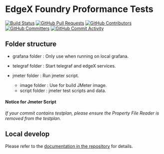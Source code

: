 # EdgeX Foundry Proformance Tests
[![Build Status](https://jenkins.edgexfoundry.org/view/EdgeX%20Foundry%20Project/job/edgexfoundry/job/performance-test/job/main/badge/icon)](https://jenkins.edgexfoundry.org/view/EdgeX%20Foundry%20Project/job/edgexfoundry/job/performance-test/job/main/) [![GitHub Pull Requests](https://img.shields.io/github/issues-pr-raw/edgexfoundry/performance-test)](https://github.com/edgexfoundry/performance-test/pulls) [![GitHub Contributors](https://img.shields.io/github/contributors/edgexfoundry/performance-test)](https://github.com/edgexfoundry/performance-test/contributors) [![GitHub Committers](https://img.shields.io/badge/team-committers-green)](https://github.com/orgs/edgexfoundry/teams/performance-test-committers/members) [![GitHub Commit Activity](https://img.shields.io/github/commit-activity/m/edgexfoundry/performance-test)](https://github.com/edgexfoundry/performance-test/commits)



## Folder structure
- grafana folder : Only use when running on local grafana.

- telegraf folder : Start telegraf and edgeX services.

- jmeter folder : Run jmeter script.

  - image folder : Use for build JMeter 
  image. 
  - script folder : jmeter test scripts and data.




#### Notice for Jmeter Script
*If your commit contains testplan, please ensure the Property File Reader is removed from the testplan.*

## Local develop
Please refer to the [documentation in the repository](docs/Performance-Test-Environment-and-How-to-Develop-Test-Script.rst) for details.


